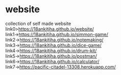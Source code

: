 # website
collection of self made website </br>
link0>https://18ankitjha.github.io/website/ </br>
link1->https://18ankitjha.github.io/simmon-game/</br>
link2->https://18ankitjha.github.io/notemaking/ </br>
link3->https://18ankitjha.github.io/dice-game/ </br>
link4->https://18ankitjha.github.io/drum-kit/</br>
link5->https://18ankitjha.github.io/postman/ <br>
link6->https://18ankitjha.github.io/calculator/ <br>
link7->https://pacific-citadel-13308.herokuapp.com/ <br>

